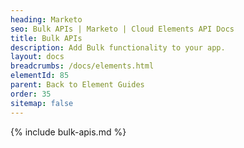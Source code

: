 ```yaml
---
heading: Marketo
seo: Bulk APIs | Marketo | Cloud Elements API Docs
title: Bulk APIs
description: Add Bulk functionality to your app.
layout: docs
breadcrumbs: /docs/elements.html
elementId: 85
parent: Back to Element Guides
order: 35
sitemap: false
---
```


{% include bulk-apis.md %}
